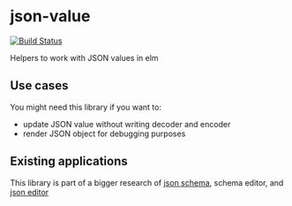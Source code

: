 # json-value

[![Build Status](https://travis-ci.org/1602/json-value.svg?branch=master)](https://travis-ci.org/1602/json-value)

Helpers to work with JSON values in elm

## Use cases

You might need this library if you want to:

- update JSON value without writing decoder and encoder
- render JSON object for debugging purposes

## Existing applications

This library is part of a bigger research of [json schema](https://github.com/1602/json-schema), schema editor, and [json editor](https://github.com/1602/json-editor)
